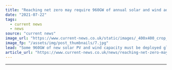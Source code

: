 ```yaml
---
title: "Reaching net zero may require 960GW of annual solar and wind additions by 2030, BNEF says"
date: "2021-07-22"
tags: 
  - current news
  - news
source: "current news"
image_url: "https://www.current-news.co.uk/static/images/_400x400_crop_center-center/Parc_Cynog_Vattenfall_colocation.jpg"
image_fp: "/assets/img/post_thumbnails/7.jpg"
lead: "Some 960GW of new solar PV and wind capacity must be deployed globally each year by 2030 to be on track to reach net zero by mid-century, according to new analysis from BloombergNEF (BNEF)."
article_url: "https://www.current-news.co.uk/news/reaching-net-zero-may-require-960gw-of-annual-solar-and-wind-additions-by-2030-bnef-says?utm_source=rss-feeds&utm_medium=rss&utm_campaign=rss"
---
```


---
